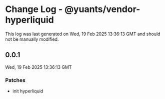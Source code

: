 # Change Log - @yuants/vendor-hyperliquid

This log was last generated on Wed, 19 Feb 2025 13:36:13 GMT and should not be manually modified.

## 0.0.1
Wed, 19 Feb 2025 13:36:13 GMT

### Patches

- init hyperliquid

